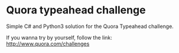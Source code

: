 # Quora typeahead challenge
Simple C# and Python3 solution for the Quora Typeahead challenge.

If you wanna try by yourself, follow the link: http://www.quora.com/challenges